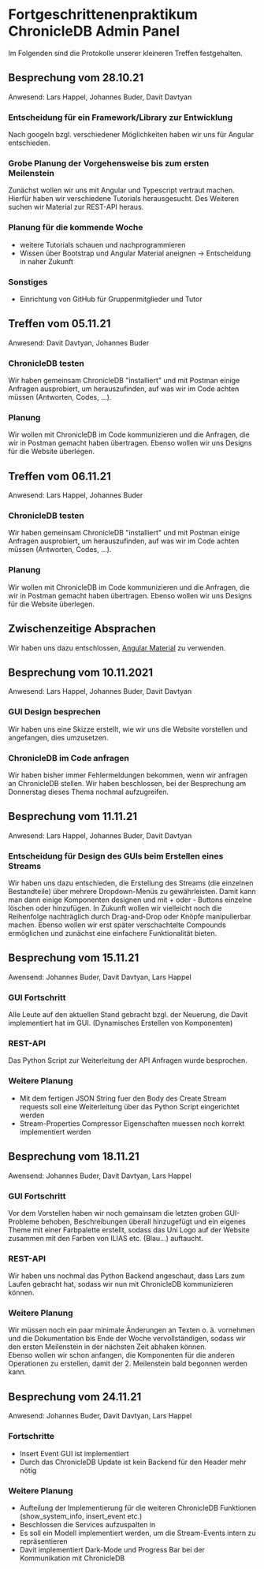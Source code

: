 # Fortgeschrittenenpraktikum ChronicleDB Admin Panel
Im Folgenden sind die Protokolle unserer kleineren Treffen festgehalten.




## Besprechung vom 28.10.21
Anwesend: Lars Happel, Johannes Buder, Davit Davtyan

### Entscheidung für ein Framework/Library zur Entwicklung
Nach googeln bzgl. verschiedener Möglichkeiten haben wir uns für Angular entschieden.

### Grobe Planung der Vorgehensweise bis zum ersten Meilenstein
Zunächst wollen wir uns mit Angular und Typescript vertraut machen. Hierfür haben wir verschiedene Tutorials herausgesucht. Des Weiteren suchen wir Material zur REST-API heraus.

### Planung für die kommende Woche
- weitere Tutorials schauen und nachprogrammieren
- Wissen über Bootstrap und Angular Material aneignen → Entscheidung in naher Zukunft

### Sonstiges
- Einrichtung von GitHub für Gruppenmitglieder und Tutor




## Treffen vom 05.11.21
Anwesend: Davit Davtyan, Johannes Buder

### ChronicleDB testen
Wir haben gemeinsam ChronicleDB "installiert" und mit Postman einige Anfragen ausprobiert, um herauszufinden, auf was wir im Code achten müssen (Antworten, Codes, ...).

### Planung
Wir wollen mit ChronicleDB im Code kommunizieren und die Anfragen, die wir in Postman gemacht haben übertragen. Ebenso wollen wir uns Designs für die Website überlegen.




## Treffen vom 06.11.21
Anwesend: Lars Happel, Johannes Buder

### ChronicleDB testen
Wir haben gemeinsam ChronicleDB "installiert" und mit Postman einige Anfragen ausprobiert, um herauszufinden, auf was wir im Code achten müssen (Antworten, Codes, ...).

### Planung
Wir wollen mit ChronicleDB im Code kommunizieren und die Anfragen, die wir in Postman gemacht haben übertragen. Ebenso wollen wir uns Designs für die Website überlegen.




## Zwischenzeitige Absprachen
Wir haben uns dazu entschlossen, [Angular Material](https://material.angular.io/) zu verwenden.




## Besprechung vom 10.11.2021
Anwesend: Lars Happel, Johannes Buder, Davit Davtyan

### GUI Design besprechen
Wir haben uns eine Skizze erstellt, wie wir uns die Website vorstellen und angefangen, dies umzusetzen.

### ChronicleDB im Code anfragen
Wir haben bisher immer Fehlermeldungen bekommen, wenn wir anfragen an ChronicleDB stellen. Wir haben beschlossen, bei der Besprechung am Donnerstag dieses Thema nochmal aufzugreifen.




## Besprechung vom 11.11.21
Anwesend: Lars Happel, Johannes Buder, Davit Davtyan

### Entscheidung für Design des GUIs beim Erstellen eines Streams
Wir haben uns dazu entschieden, die Erstellung des Streams (die einzelnen Bestandteile) über mehrere Dropdown-Menüs zu gewährleisten. Damit kann man dann einige Komponenten designen und mit + oder - Buttons einzelne löschen oder hinzufügen. In Zukunft wollen wir vielleicht noch die Reihenfolge nachträglich durch Drag-and-Drop oder Knöpfe manipulierbar machen. Ebenso wollen wir erst später verschachtelte Compounds ermöglichen und zunächst eine einfachere Funktionalität bieten.




## Besprechung vom 15.11.21
Awensend: Johannes Buder, Davit Davtyan, Lars Happel

### GUI Fortschritt
Alle Leute auf den aktuellen Stand gebracht bzgl. der Neuerung, die Davit implementiert hat im GUI. (Dynamisches Erstellen von Komponenten)

### REST-API
Das Python Script zur Weiterleitung der API Anfragen wurde besprochen.

### Weitere Planung
- Mit dem fertigen JSON String fuer den Body des Create Stream requests soll eine Weiterleitung über das Python Script eingerichtet werden
- Stream-Properties Compressor Eigenschaften muessen noch korrekt implementiert werden




## Besprechung vom 18.11.21
Awensend: Johannes Buder, Davit Davtyan, Lars Happel

### GUI Fortschritt
Vor dem Vorstellen haben wir noch gemainsam die letzten groben GUI-Probleme behoben, Beschreibungen überall hinzugefügt und ein eigenes Theme mit einer Farbpalette erstellt, sodass das Uni Logo auf der Website zusammen mit den Farben von ILIAS etc. (Blau...) auftaucht.

### REST-API
Wir haben uns nochmal das Python Backend angeschaut, dass Lars zum Laufen gebracht hat, sodass wir nun mit ChronicleDB kommunizieren können.

### Weitere Planung
Wir müssen noch ein paar minimale Änderungen an Texten o. ä. vornehmen und die Dokumentation bis Ende der Woche vervollständigen, sodass wir den ersten Meilenstein in der nächsten Zeit abhaken können.  
Ebenso wollen wir schon anfangen, die Komponenten für die anderen Operationen zu erstellen, damit der 2. Meilenstein bald begonnen werden kann.

## Besprechung vom 24.11.21
Anwesend: Johannes Buder, Davit Davtyan, Lars Happel

### Fortschritte
- Insert Event GUI ist implementiert
- Durch das ChronicleDB Update ist kein Backend für den Header mehr nötig

### Weitere Planung
- Aufteilung der Implementierung für die weiteren ChronicleDB Funktionen (show_system_info, insert_event etc.)
- Beschlossen die Services aufzuspalten in
- Es soll ein Modell implementiert werden, um die Stream-Events intern zu repräsentieren
- Davit implementiert Dark-Mode und Progress Bar bei der Kommunikation mit ChronicleDB
